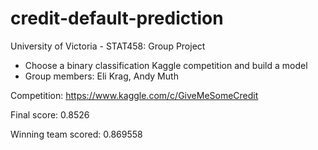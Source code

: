 # credit-default-prediction

University of Victoria - STAT458: Group Project
  - Choose a binary classification Kaggle competition and build a model
  - Group members: Eli Krag, Andy Muth

Competition: https://www.kaggle.com/c/GiveMeSomeCredit 

Final score: 0.8526 

Winning team scored: 0.869558 
